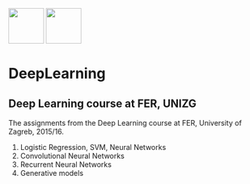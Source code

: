 <img src="https://avatars2.githubusercontent.com/u/15658638?v=4&s=400" height=70 width="70"> <img src="https://jdrch.files.wordpress.com/2013/04/python_logo_and_wordmark-svg.png" height=70 width="70">                 

# DeepLearning
## Deep Learning course at FER, UNIZG

The assignments from the Deep Learning course at FER, University of Zagreb, 2015/16.

  1. Logistic Regression, SVM, Neural Networks
  2. Convolutional Neural Networks
  3. Recurrent Neural Networks
  4. Generative models
